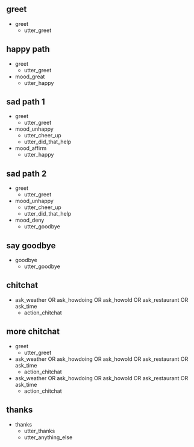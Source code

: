## greet
* greet
  - utter_greet

## happy path               <!-- name of the story - just for debugging -->
* greet              
  - utter_greet
* mood_great               <!-- user utterance, in format _intent[entities] -->
  - utter_happy

## sad path 1               <!-- this is already the start of the next story -->
* greet
  - utter_greet             <!-- action of the bot to execute -->
* mood_unhappy
  - utter_cheer_up
  - utter_did_that_help
* mood_affirm
  - utter_happy

## sad path 2
* greet
  - utter_greet
* mood_unhappy
  - utter_cheer_up
  - utter_did_that_help
* mood_deny
  - utter_goodbye

## say goodbye
* goodbye
  - utter_goodbye

## chitchat
* ask_weather OR ask_howdoing OR ask_howold OR ask_restaurant OR ask_time
  - action_chitchat

## more chitchat
* greet
  - utter_greet
* ask_weather OR ask_howdoing OR ask_howold OR ask_restaurant OR ask_time
  - action_chitchat
* ask_weather OR ask_howdoing OR ask_howold OR ask_restaurant OR ask_time
  - action_chitchat

## thanks
* thanks
  - utter_thanks
  - utter_anything_else
